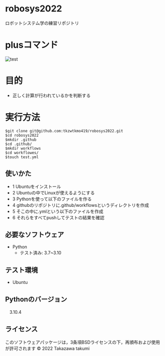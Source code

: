 # robosys2022
ロボットシステム学の練習リポジトリ

# plusコマンド
![test](https://github.com/tkzwtkmo419/robosys2022/actions/workflows/test.yml/badge.svg)

# 目的
* 正しく計算が行われているかを判断する

# 実行方法

```
$git clone git@github.com:tkzwtkmo419/robosys2022.git
$cd robosys2022
$mkdir .github
$cd .github/
$mkdir workflows
$cd workflowes/
$touch test.yml

```

## 使いかた
* 1 Ubuntuをインストール
* 2 Ubuntuの中でLinuxが使えるようにする
* 3 Pythonを使って以下のファイルを作る
* 4 githubのリポジトリに.github/workflowsというディレクトリを作成
* 5 そこの中に.ymlという以下のファイルを作成
* 6 それらをすべてpushしてテストの結果を確認

## 必要なソフトウェア
* Python
  * テスト済み: 3.7~3.10

## テスト環境
* Ubuntu

## Pythonのバージョン
　3.10.4

## ライセンス

 このソフトウェアパッケージは，3条項BSDライセンスの下，再頒布および使用が許可されます
© 2022 Takazawa takumi

